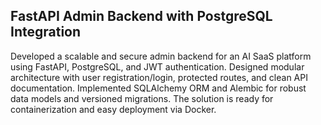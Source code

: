 ## FastAPI Admin Backend with PostgreSQL Integration
Developed a scalable and secure admin backend for an AI SaaS platform using FastAPI, PostgreSQL, and JWT authentication. Designed modular architecture with user registration/login, protected routes, and clean API documentation. Implemented SQLAlchemy ORM and Alembic for robust data models and versioned migrations. The solution is ready for containerization and easy deployment via Docker.
